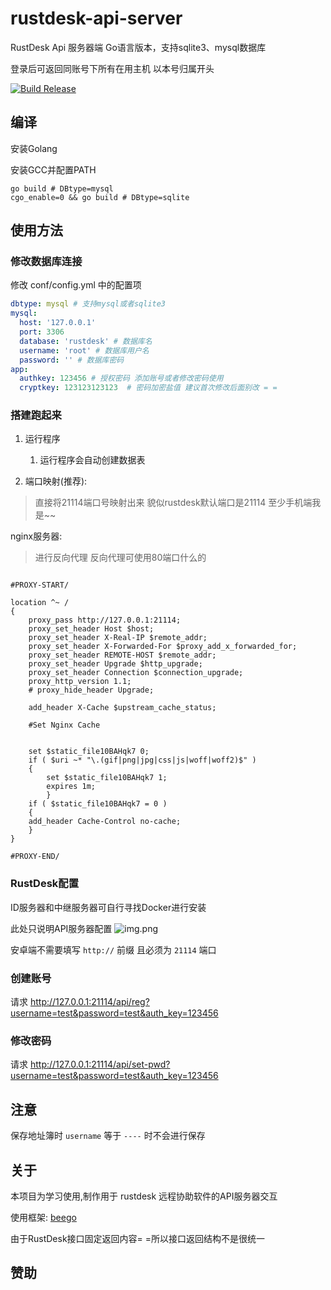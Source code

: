 # rustdesk-api-server
RustDesk Api 服务器端 Go语言版本，支持sqlite3、mysql数据库

登录后可返回同账号下所有在用主机 以本号归属开头

[![Build Release](https://github.com/xiaoyi510/rustdesk-api-server/actions/workflows/build.yml/badge.svg)](https://github.com/xiaoyi510/rustdesk-api-server/actions/workflows/build.yml)

## 编译
安装Golang 

安装GCC并配置PATH
```
go build # DBtype=mysql
cgo_enable=0 && go build # DBtype=sqlite

```

## 使用方法


### 修改数据库连接
修改 conf/config.yml 中的配置项
```yaml
dbtype: mysql # 支持mysql或者sqlite3
mysql:
  host: '127.0.0.1'
  port: 3306 
  database: 'rustdesk' # 数据库名
  username: 'root' # 数据库用户名
  password: '' # 数据库密码
app:
  authkey: 123456 # 授权密码 添加账号或者修改密码使用
  cryptkey: 123123123123  # 密码加密盐值 建议首次修改后面别改 = =
```

### 搭建跑起来

1. 运行程序
   1. 运行程序会自动创建数据表

2. 端口映射(推荐):
> 直接将21114端口号映射出来 貌似rustdesk默认端口是21114 至少手机端我是~~


nginx服务器:
> 进行反向代理 反向代理可使用80端口什么的
```nginx

#PROXY-START/

location ^~ /
{
    proxy_pass http://127.0.0.1:21114;
    proxy_set_header Host $host;
    proxy_set_header X-Real-IP $remote_addr;
    proxy_set_header X-Forwarded-For $proxy_add_x_forwarded_for;
    proxy_set_header REMOTE-HOST $remote_addr;
    proxy_set_header Upgrade $http_upgrade;
    proxy_set_header Connection $connection_upgrade;
    proxy_http_version 1.1;
    # proxy_hide_header Upgrade;

    add_header X-Cache $upstream_cache_status;

    #Set Nginx Cache
    
    
    set $static_file10BAHqk7 0;
    if ( $uri ~* "\.(gif|png|jpg|css|js|woff|woff2)$" )
    {
    	set $static_file10BAHqk7 1;
    	expires 1m;
        }
    if ( $static_file10BAHqk7 = 0 )
    {
    add_header Cache-Control no-cache;
    }
}

#PROXY-END/
```

### RustDesk配置
ID服务器和中继服务器可自行寻找Docker进行安装

此处只说明API服务器配置
![img.png](img.png)

安卓端不需要填写 `http://` 前缀 且必须为 `21114` 端口



### 创建账号
请求
http://127.0.0.1:21114/api/reg?username=test&password=test&auth_key=123456

### 修改密码
请求
http://127.0.0.1:21114/api/set-pwd?username=test&password=test&auth_key=123456


## 注意
保存地址簿时 `username` 等于 `----` 时不会进行保存


## 关于
本项目为学习使用,制作用于 rustdesk 远程协助软件的API服务器交互

使用框架:
[beego](https://github.com/beego/beego)

由于RustDesk接口固定返回内容= =所以接口返回结构不是很统一

## 赞助
